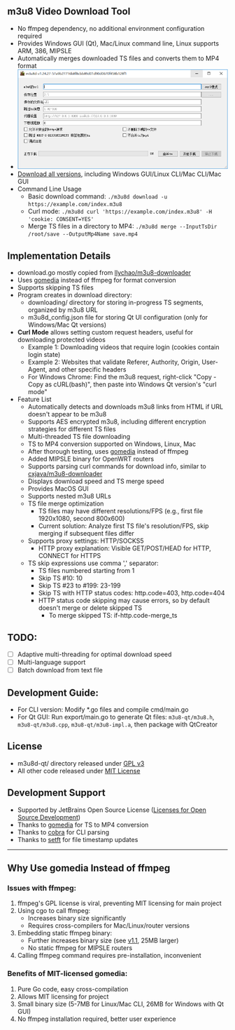 ## m3u8 Video Download Tool
* No ffmpeg dependency, no additional environment configuration required
* Provides Windows GUI (Qt), Mac/Linux command line, Linux supports ARM, 386, MIPSLE
* Automatically merges downloaded TS files and converts them to MP4 format
* ![](m3u8d-qt/screenshot.png)
* [Download all versions](https://github.com/orestonce/m3u8d/releases), including Windows GUI/Linux CLI/Mac CLI/Mac GUI
* Command Line Usage
  * Basic download command: `./m3u8d download -u https://example.com/index.m3u8`
  * Curl mode: `./m3u8d curl 'https://example.com/index.m3u8' -H 'cookie: CONSENT=YES'`
  * Merge TS files in a directory to MP4: `./m3u8d merge --InputTsDir /root/save --OutputMp4Name save.mp4`
## Implementation Details
* download.go mostly copied from [llychao/m3u8-downloader](https://github.com/llychao/m3u8-downloader)
* Uses [gomedia](https://github.com/yapingcat/gomedia) instead of ffmpeg for format conversion
* Supports skipping TS files
* Program creates in download directory:
    * downloading/ directory for storing in-progress TS segments, organized by m3u8 URL
    * m3u8d_config.json file for storing Qt UI configuration (only for Windows/Mac Qt versions)
* **Curl Mode** allows setting custom request headers, useful for downloading protected videos
  * Example 1: Downloading videos that require login (cookies contain login state)
  * Example 2: Websites that validate Referer, Authority, Origin, User-Agent, and other specific headers
  * For Windows Chrome: Find the m3u8 request, right-click "Copy - Copy as cURL(bash)", then paste into Windows Qt version's "curl mode"
* Feature List
  * Automatically detects and downloads m3u8 links from HTML if URL doesn't appear to be m3u8
  * Supports AES encrypted m3u8, including different encryption strategies for different TS files
  * Multi-threaded TS file downloading
  * TS to MP4 conversion supported on Windows, Linux, Mac
  * After thorough testing, uses [gomedia](https://github.com/yapingcat/gomedia) instead of ffmpeg
  * Added MIPSLE binary for OpenWRT routers
  * Supports parsing curl commands for download info, similar to [cxjava/m3u8-downloader](https://github.com/cxjava/m3u8-downloader)
  * Displays download speed and TS merge speed
  * Provides MacOS GUI
  * Supports nested m3u8 URLs
  * TS file merge optimization
    * TS files may have different resolutions/FPS (e.g., first file 1920x1080, second 800x600)
    * Current solution: Analyze first TS file's resolution/FPS, skip merging if subsequent files differ
  * Supports proxy settings: HTTP/SOCKS5
    * HTTP proxy explanation: Visible GET/POST/HEAD for HTTP, CONNECT for HTTPS
  * TS skip expressions use comma ',' separator:
    * TS files numbered starting from 1
    * Skip TS #10: 10
    * Skip TS #23 to #199: 23-199
    * Skip TS with HTTP status codes: http.code=403, http.code=404
    * HTTP status code skipping may cause errors, so by default doesn't merge or delete skipped TS
      * To merge skipped TS: if-http.code-merge_ts
## TODO:
  * [ ] Adaptive multi-threading for optimal download speed
  * [ ] Multi-language support
  * [ ] Batch download from text file
## Development Guide:
* For CLI version: Modify *.go files and compile cmd/main.go
* For Qt GUI: Run export/main.go to generate Qt files:
  `m3u8-qt/m3u8.h`, `m3u8-qt/m3u8.cpp`, `m3u8-qt/m3u8-impl.a`, then package with QtCreator
## License
* m3u8d-qt/ directory released under [GPL v3](m3u8d-qt/LICENSE)
* All other code released under [MIT License](LICENSE)
## Development Support
 * Supported by JetBrains Open Source License ([Licenses for Open Source Development](https://jb.gg/OpenSourceSupport))
 * Thanks to [gomedia](https://github.com/yapingcat/gomedia) for TS to MP4 conversion
 * Thanks to [cobra](https://github.com/spf13/cobra) for CLI parsing
 * Thanks to [setft](https://github.com/xiaoqidun/setft) for file timestamp updates
----------------------------------
## Why Use gomedia Instead of ffmpeg
### Issues with ffmpeg:
1. ffmpeg's GPL license is viral, preventing MIT licensing for main project
2. Using cgo to call ffmpeg:
    * Increases binary size significantly
    * Requires cross-compilers for Mac/Linux/router versions
3. Embedding static ffmpeg binary:
    * Further increases binary size (see [v1.1](https://github.com/orestonce/m3u8d/releases/tag/v1.1), 25MB larger)
    * No static ffmpeg for MIPSLE routers
4. Calling ffmpeg command requires pre-installation, inconvenient
### Benefits of MIT-licensed gomedia:
1. Pure Go code, easy cross-compilation
2. Allows MIT licensing for project
3. Small binary size (5-7MB for Linux/Mac CLI, 26MB for Windows with Qt GUI)
4. No ffmpeg installation required, better user experience
